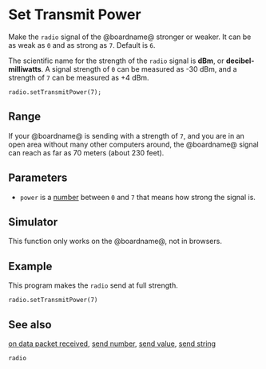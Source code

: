 # Set Transmit Power

Make the `radio` signal of the @boardname@ stronger or weaker. It can be as weak as `0` and as strong as `7`. Default is `6`.

The scientific name for the strength of the `radio` signal is **dBm**, or **decibel-milliwatts**. A signal strength of `0` can be measured as -30 dBm, and a strength of `7` can be measured as +4 dBm.

```sig
radio.setTransmitPower(7);
```

## Range

If your @boardname@ is sending with a strength of `7`, and you are in an open area without many other computers around, the @boardname@ signal can reach as far as 70 meters (about 230 feet).

## Parameters

* `power` is a [number](/types/number) between `0` and `7` that means how strong the signal is.

## Simulator

This function only works on the @boardname@, not in browsers.

## Example

This program makes the `radio` send at full strength.

```blocks
radio.setTransmitPower(7)
```

## See also

[on data packet received](/reference/radio/on-data-packet-received), [send number](/reference/radio/send-number), [send value](/reference/radio/send-value), [send string](/reference/radio/send-string)

```package
radio
```